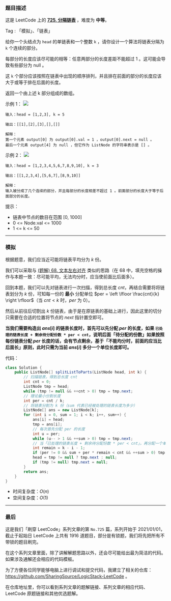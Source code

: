 ### 题目描述

这是 LeetCode 上的 **[725. 分隔链表](https://leetcode-cn.com/problems/split-linked-list-in-parts/solution/gong-shui-san-xie-jing-dian-lian-biao-ju-9yj4/)** ，难度为 **中等**。

Tag : 「模拟」、「链表」

给你一个头结点为 `head` 的单链表和一个整数 `k` ，请你设计一个算法将链表分隔为 `k` 个连续的部分。

每部分的长度应该尽可能的相等：任意两部分的长度差距不能超过 $1$ 。这可能会导致有些部分为 null 。

这 `k` 个部分应该按照在链表中出现的顺序排列，并且排在前面的部分的长度应该大于或等于排在后面的长度。

返回一个由上述 k 部分组成的数组。

示例 1：
![](https://assets.leetcode.com/uploads/2021/06/13/split1-lc.jpg)
```
输入：head = [1,2,3], k = 5

输出：[[1],[2],[3],[],[]]

解释：
第一个元素 output[0] 为 output[0].val = 1 ，output[0].next = null 。
最后一个元素 output[4] 为 null ，但它作为 ListNode 的字符串表示是 [] 。
```
示例 2：
![](https://assets.leetcode.com/uploads/2021/06/13/split2-lc.jpg)
```
输入：head = [1,2,3,4,5,6,7,8,9,10], k = 3

输出：[[1,2,3,4],[5,6,7],[8,9,10]]

解释：
输入被分成了几个连续的部分，并且每部分的长度相差不超过 1 。前面部分的长度大于等于后面部分的长度。
```

提示：
* 链表中节点的数目在范围 [0, 1000]
* 0 <= Node.val <= 1000
* 1 <= k <= 50

---

### 模拟

根据题意，我们应当近可能将链表平均分为 $k$ 份。

我们可以采取与 [(题解) 68. 文本左右对齐](https://leetcode-cn.com/problems/text-justification/solution/gong-shui-san-xie-zi-fu-chuan-mo-ni-by-a-s3v7/) 类似的思路（在 $68$ 中，填充空格的操作与本题一致：尽可能平均，无法均分时，应当使前面比后面多）。

回到本题，我们可以先对链表进行一次扫描，得到总长度 $cnt$，再结合需要将将链表划分为 $k$ 份，可知每一份的 **最小** 分配单位 $per = \left \lfloor \frac{cnt}{k} \right \rfloor$（当 $cnt < k$ 时，$per$ 为 $0$）。

然后从前往后切割出 $k$ 份链表，由于是在原链表的基础上进行，因此这里的切分只需要在合适的位置将节点的 $next$ 指针置空即可。

**当我们需要构造出 $ans[i]$ 的链表长度时，首先可以先分配 $per$ 的长度，如果 `已处理的链表长度 + 剩余待分配份数 * per < cnt`，说明后面「待分配的份数」如果按照每份链表分配 $per$ 长度的话，会有节点剩余，基于「不能均分时，前面的应当比后面长」原则，此时只需为当前 $ans[i]$ 多分一个单位长度即可。**

代码：
```Java
class Solution {
    public ListNode[] splitListToParts(ListNode head, int k) {
        // 扫描链表，得到总长度 cnt
        int cnt = 0;
        ListNode tmp = head;
        while (tmp != null && ++cnt > 0) tmp = tmp.next;
        // 理论最小分割长度
        int per = cnt / k;
        // 将链表分割为 k 份（sum 代表已经被处理的链表长度为多少）
        ListNode[] ans = new ListNode[k];
        for (int i = 0, sum = 1; i < k; i++, sum++) {
            ans[i] = head;
            tmp = ans[i];
            // 每次首先分配 per 的长度
            int u = per;
            while (u-- > 1 && ++sum > 0) tmp = tmp.next;
            // 当「已处理的链表长度 + 剩余待分配份数 * per < cnt」，再分配一个单位长度
            int remain = k - i - 1;
            if (per != 0 && sum + per * remain < cnt && ++sum > 0) tmp = tmp.next;
            head = tmp != null ? tmp.next : null;
            if (tmp != null) tmp.next = null; 
        }
        return ans;
    }
}
```
* 时间复杂度：$O(n)$
* 空间复杂度：$O(1)$

---

### 最后

这是我们「刷穿 LeetCode」系列文章的第 `No.725` 篇，系列开始于 2021/01/01，截止于起始日 LeetCode 上共有 1916 道题目，部分是有锁题，我们将先把所有不带锁的题目刷完。

在这个系列文章里面，除了讲解解题思路以外，还会尽可能给出最为简洁的代码。如果涉及通解还会相应的代码模板。

为了方便各位同学能够电脑上进行调试和提交代码，我建立了相关的仓库：https://github.com/SharingSource/LogicStack-LeetCode 。

在仓库地址里，你可以看到系列文章的题解链接、系列文章的相应代码、LeetCode 原题链接和其他优选题解。

